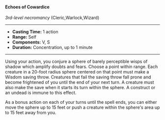 #### Echoes of Cowardice
*3rd-level necromancy* (Cleric,Warlock,Wizard)
___
- **Casting Time:** 1 action
- **Range:** Self
- **Components:** V, S
- **Duration:** Concentration, up to 1 minute
---
Using your action, you conjure a sphere of barely perceptible wisps of shadow which amplify doubts and fears. Choose a point within range. Each creature in a 20-foot radius sphere centered on that point must make a Wisdom saving throw. Creatures that fail the saving throw fall prone and become frightened of you until the end of your next turn. A creature must also make the save when it starts its turn within the sphere. A construct or an undead is immune to this effect.

As a bonus action on each of your turns until the spell ends, you can either move the sphere up to 15 feet or push a creature within the sphere's area up to 15 feet away from you.
